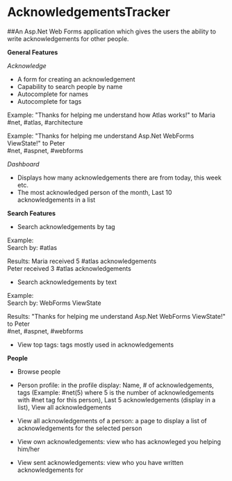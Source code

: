 # AcknowledgementsTracker

##An Asp.Net Web Forms application which gives the users the ability to write acknowledgements for other people.

**General Features**

*Acknowledge*

  * A form for creating an acknowledgement
  * Capability to search people by name
  * Autocomplete for names
  * Autocomplete for tags

Example: "Thanks for helping me understand how Atlas works!" to Maria   
\#net, \#atlas, \#architecture

Example: "Thanks for helping me understand Asp.Net WebForms ViewState!" to Peter   
\#net, \#aspnet, \#webforms

*Dashboard*

* Displays how many acknowledgements there are from today, this week etc. 
* The most acknowledged person of the month, Last 10 acknowledgements in a list

**Search Features**

* Search acknowledgements by tag

Example:  
Search by: \#atlas  

Results: 
Maria received 5 #atlas acknowledgements  
Peter received 3 #atlas acknowledgements

* Search acknowledgements by text

Example:  
Search by: WebForms ViewState  

Results: 
"Thanks for helping me understand Asp.Net WebForms ViewState!" to Peter  
\#net, \#aspnet, \#webforms

* View top tags: tags mostly used in acknowledgements

**People**

* Browse people

* Person profile: in the profile display: Name, # of acknowledgements, tags (Example: \#net(5) where 5 is the number of acknowledgements with \#net tag for this person), Last 5 acknowledgements (display in a list), View all acknowledgements

* View all acknowledgements of a person: a page to display a list of acknowledgements for the selected person

* View own acknowledgements: view who has acknowleged you helping him/her

* View sent acknowledgements: view who you have written acknowledgements for
